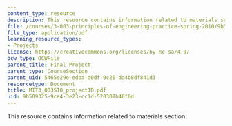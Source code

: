 ```yaml
---
content_type: resource
description: This resource contains information related to materials section.
file: /courses/3-003-principles-of-engineering-practice-spring-2010/9b5093259ce43e23cc1d520307b46f0d_MIT3_003S10_project1B.pdf
file_type: application/pdf
learning_resource_types:
- Projects
license: https://creativecommons.org/licenses/by-nc-sa/4.0/
ocw_type: OCWFile
parent_title: Final Project
parent_type: CourseSection
parent_uid: 5465e29e-edba-d0df-9c26-da4b8df841d3
resourcetype: Document
title: MIT3_003S10_project1B.pdf
uid: 9b509325-9ce4-3e23-cc1d-520307b46f0d
---
```

This resource contains information related to materials section.